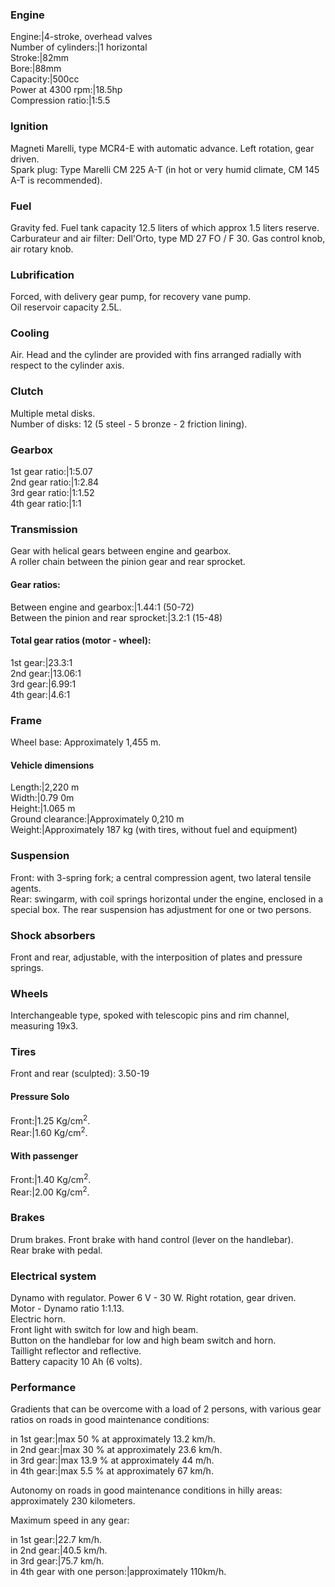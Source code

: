 ### Engine

Engine:|4-stroke, overhead valves  
Number of cylinders:|1 horizontal  
Stroke:|82mm  
Bore:|88mm  
Capacity:|500cc  
Power at 4300 rpm:|18.5hp  
Compression ratio:|1:5.5  

### Ignition

Magneti Marelli, type MCR4-E with automatic advance. Left rotation, gear driven.  
Spark plug: Type Marelli CM 225 A-T (in hot or very humid climate, CM 145 A-T is recommended).

### Fuel

Gravity fed. Fuel tank capacity 12.5 liters of which approx 1.5 liters reserve.  
Carburateur and air filter: Dell'Orto, type MD 27 FO / F 30.
Gas control knob, air rotary knob.

### Lubrification

Forced, with delivery gear pump, for recovery vane pump.  
Oil reservoir capacity 2.5L.

### Cooling

Air. Head and the cylinder are provided with fins arranged radially with respect to the cylinder axis.

### Clutch

Multiple metal disks.  
Number of disks: 12 (5 steel - 5 bronze - 2 friction lining).

### Gearbox

1st gear ratio:|1:5.07  
2nd gear ratio:|1:2.84  
3rd gear ratio:|1:1.52  
4th gear ratio:|1:1

### Transmission

Gear with helical gears between engine and gearbox.  
A roller chain between the pinion gear and rear sprocket.

#### Gear ratios:

Between engine and gearbox:|1.44:1 (50-72)  
Between the pinion and rear sprocket:|3.2:1 (15-48)  

#### Total gear ratios (motor - wheel):

1st gear:|23.3:1  
2nd gear:|13.06:1  
3rd gear:|6.99:1  
4th gear:|4.6:1  

### Frame
Wheel base: Approximately 1,455 m.

#### Vehicle dimensions

Length:|2,220 m  
Width:|0.79 0m  
Height:|1.065 m  
Ground clearance:|Approximately 0,210 m  
Weight:|Approximately 187 kg (with tires, without fuel and equipment)

### Suspension

Front: with 3-spring fork; a central compression agent, two lateral tensile agents.  
Rear: swingarm, with coil springs horizontal under the engine, enclosed in a special box. The rear suspension has adjustment for one or two persons.

### Shock absorbers

Front and rear, adjustable, with the interposition of plates and pressure springs.

### Wheels

Interchangeable type, spoked with telescopic pins and rim channel, measuring 19x3.

### Tires

Front and rear (sculpted): 3.50-19

#### Pressure Solo

Front:|1.25 Kg/cm<sup>2</sup>.  
Rear:|1.60 Kg/cm<sup>2</sup>.  

#### With passenger

Front:|1.40 Kg/cm<sup>2</sup>.  
Rear:|2.00 Kg/cm<sup>2</sup>.  

### Brakes

Drum brakes.
Front brake with hand control (lever on the handlebar).  
Rear brake with pedal.

### Electrical system

Dynamo with regulator. Power 6 V - 30 W. Right rotation, gear driven.  
Motor - Dynamo ratio 1:1.13.  
Electric horn.  
Front light with switch for low and high beam.  
Button on the handlebar for low and high beam switch and horn.  
Taillight reflector and reflective.  
Battery capacity 10 Ah (6 volts).

### Performance

Gradients that can be overcome with a load of 2 persons, with various gear ratios on roads in good maintenance conditions:  

in 1st gear:|max 50 % at approximately 13.2 km/h.  
in 2nd gear:|max 30 % at approximately 23.6 km/h.  
in 3rd gear:|max 13.9 % at approximately 44 m/h.  
in 4th gear:|max 5.5 % at approximately 67 km/h.  

Autonomy on roads in good maintenance conditions in hilly areas: approximately 230 kilometers.

Maximum speed in any gear:

in 1st gear:|22.7 km/h.  
in 2nd gear:|40.5 km/h.  
in 3rd gear:|75.7 km/h.  
in 4th gear with one person:|approximately 110km/h.